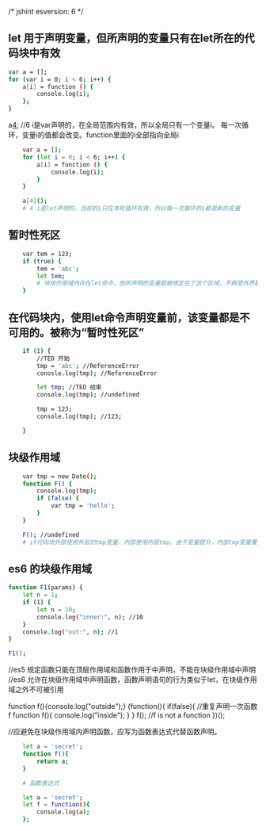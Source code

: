 
/* jshint esversion: 6 */

## let 用于声明变量，但所声明的变量只有在let所在的代码块中有效
```bash
var a = [];
for (var i = 0; i < 6; i++) {
    a[i] = function () {
        console.log(i);
    };
}
```
a[4](); //6 i是var声明的，在全局范围内有效，所以全局只有一个变量i。
每一次循环，变量i的值都会改变。function里面的i全部指向全局i

```bash
    var a = [];
    for (let i = 0; i < 6; i++) {
        a[i] = function () {
            console.log(i);
        }
    }

    a[4](); 
    # 4 i是let声明的，当前的i只在本轮循环有效，所以每一次循环的i都是新的变量
```

## 暂时性死区
```bash
    var tem = 123;
    if (true) {
        tem = 'abc';
        let tem; 
        # 块级作用域内存在let命令，他所声明的变量就被绑定在了这个区域，不再受外界影响，在声明前赋值会报错。
    }
```

## 在代码块内，使用let命令声明变量前，该变量都是不可用的。被称为“暂时性死区”
```bash
    if (1) {
        //TED 开始
        tmp = 'abc'; //ReferenceError
        conosle.log(tmp); //ReferenceError

        let tmp; //TED 结束
        console.log(tmp); //undefined

        tmp = 123;
        console.log(tmp); //123;

    }
```


## 块级作用域
```bash
    var tmp = new Date();
    function F() {
        console.log(tmp);
        if (false) {
            var tmp = 'hello';
        }
    }

    F(); //undefined  
    # if代码块外部使用外层的tmp变量，内部使用内层tmp。由于变量提升，内部tmp变量覆盖了外层tmp变量。
```

## es6 的块级作用域
```bash
function F1(params) {
    let n = 1;
    if (1) {
        let n = 10;
        console.log("inner:", n); //10
    }
    console.log("out:", n); //1
}

F1();
```
//es5 规定函数只能在顶层作用域和函数作用于中声明，不能在块级作用域中声明
//es6 允许在块级作用域中声明函数，函数声明语句的行为类似于let，在块级作用域之外不可被引用

function f(){console.log("outside");}
(function(){
    if(false){
        //重复声明一次函数f
        function f(){
            console.log("inside");
        }
    }
    f();  //f  is not a function 
})();

//应避免在块级作用域内声明函数，应写为函数表达式代替函数声明。
```bash
    let a = 'secret';
    function f(){
        return a;
    }

    # 函数表达式

    let a = 'secret';
    let f = function(){
        console.log(a);
    };
```